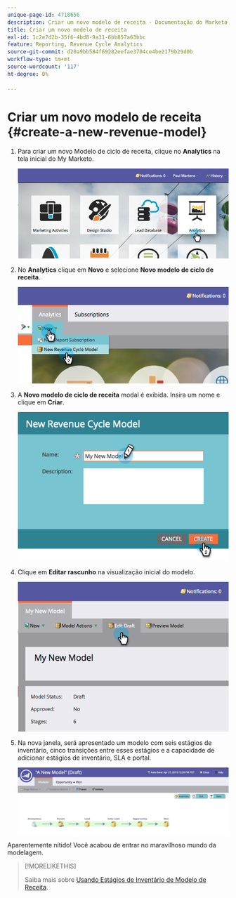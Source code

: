 ```yaml
---
unique-page-id: 4718656
description: Criar um novo modelo de receita - Documentação do Marketo - Documentação do produto
title: Criar um novo modelo de receita
exl-id: 1c2e7d2b-35f6-4bd8-9a31-6bb857a63bbc
feature: Reporting, Revenue Cycle Analytics
source-git-commit: d20a9bb584f69282eefae3704ce4be2179b29d0b
workflow-type: tm+mt
source-wordcount: '117'
ht-degree: 0%

---
```


# Criar um novo modelo de receita {#create-a-new-revenue-model}

1. Para criar um novo Modelo de ciclo de receita, clique no **Analytics** na tela inicial do My Marketo.

   ![](assets/image2015-4-27-11-3a54-3a41.png)

1. No **Analytics** clique em **Novo** e selecione **Novo modelo de ciclo de receita**.

   ![](assets/image2015-4-27-11-3a55-3a51.png)

1. A **Novo modelo de ciclo de receita** modal é exibida. Insira um nome e clique em **Criar**.

   ![](assets/image2015-4-27-11-3a57-3a59.png)

1. Clique em **Editar rascunho** na visualização inicial do modelo.

   ![](assets/image2015-4-27-12-3a10-3a49.png)

1. Na nova janela, será apresentado um modelo com seis estágios de inventário, cinco transições entre esses estágios e a capacidade de adicionar estágios de inventário, SLA e portal.

   ![](assets/image2015-4-27-12-3a31-3a1.png)

Aparentemente nítido! Você acabou de entrar no maravilhoso mundo da modelagem.

>[!MORELIKETHIS]
>
>Saiba mais sobre [Usando Estágios de Inventário de Modelo de Receita](/help/marketo/product-docs/reporting/revenue-cycle-analytics/revenue-cycle-models/using-revenue-model-inventory-stages.md).

